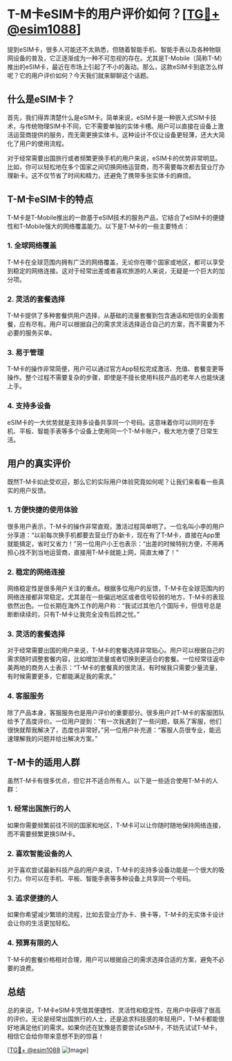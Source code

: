 # T-M卡eSIM卡的用户评价如何？[[TG💪+ @esim1088](https://t.me/s/esim1088)]

提到eSIM卡，很多人可能还不太熟悉，但随着智能手机、智能手表以及各种物联网设备的普及，它正逐渐成为一种不可忽视的存在。尤其是T-Mobile（简称T-M）推出的eSIM卡，最近在市场上引起了不小的轰动。那么，这款eSIM卡到底怎么样呢？它的用户评价如何？今天我们就来聊聊这个话题。

## 什么是eSIM卡？

首先，我们得弄清楚什么是eSIM卡。简单来说，eSIM卡是一种嵌入式SIM卡技术，与传统物理SIM卡不同，它不需要单独的实体卡槽。用户可以直接在设备上激活运营商提供的服务，而无需更换实体卡。这种设计不仅让设备更轻薄，还大大简化了用户的使用流程。

对于经常需要出国旅行或者频繁更换手机的用户来说，eSIM卡的优势非常明显。比如，你可以轻松地在多个国家之间切换网络运营商，而不需要每次都去营业厅办理新卡。这不仅节省了时间和精力，还避免了携带多张实体卡的麻烦。

## T-M卡eSIM卡的特点

T-M卡是T-Mobile推出的一款基于eSIM技术的服务产品，它结合了eSIM卡的便捷性和T-Mobile强大的网络覆盖能力。以下是T-M卡的一些主要特点：

### 1. **全球网络覆盖**
   T-M卡在全球范围内拥有广泛的网络覆盖，无论你在哪个国家或地区，都可以享受到稳定的网络连接。这对于经常出差或者喜欢旅游的人来说，无疑是一个巨大的加分项。

### 2. **灵活的套餐选择**
   T-M卡提供了多种套餐供用户选择，从基础的流量套餐到包含通话和短信的全面套餐，应有尽有。用户可以根据自己的需求灵活选择适合自己的方案，而不需要为不必要的服务买单。

### 3. **易于管理**
   T-M卡的操作非常简便，用户可以通过官方App轻松完成激活、充值、套餐变更等操作。整个过程不需要复杂的步骤，即使是不擅长使用科技产品的老年人也能快速上手。

### 4. **支持多设备**
   eSIM卡的一大优势就是支持多设备共享同一个号码。这意味着你可以同时在手机、平板、智能手表等多个设备上使用同一个T-M卡账户，极大地方便了日常生活。

## 用户的真实评价

既然T-M卡如此受欢迎，那么它的实际用户体验究竟如何呢？让我们来看看一些真实的用户反馈。

### 1. **方便快捷的使用体验**
   很多用户表示，T-M卡的操作非常直观，激活过程简单明了。一位名叫小李的用户分享道：“以前每次换手机都要去营业厅办新卡，现在有了T-M卡，直接在App里就能搞定，省时又省力！”另一位用户小王也表示：“出差的时候特别方便，不用再担心找不到当地运营商，直接用T-M卡就能上网，简直太棒了！”

### 2. **稳定的网络连接**
   网络稳定性是很多用户关注的重点。根据多位用户的反馈，T-M卡在全球范围内的网络连接都非常稳定。尤其是在一些偏远地区或者信号较弱的地方，T-M卡的表现依然出色。一位长期在海外工作的用户称：“我试过其他几个国际卡，但信号总是断断续续的，只有T-M卡让我完全没有后顾之忧。”

### 3. **灵活的套餐选择**
   对于经常需要出国的用户来说，T-M卡的套餐选择非常贴心。用户可以根据自己的需求随时调整套餐内容，比如增加流量或者切换到更适合的套餐。一位经常往返中美两地的商务人士表示：“T-M卡的套餐真的很灵活，有时候我只需要少量流量，有时候需要更多，它都能满足我的需求。”

### 4. **客服服务**
   除了产品本身，客服服务也是用户评价的重要部分。很多用户对T-M卡的客服团队给予了高度评价。一位用户提到：“有一次我遇到了一些问题，联系了客服，他们很快就帮我解决了，态度也非常好。”另一位用户补充道：“客服人员很专业，能迅速理解我的问题并给出解决方案。”

## T-M卡的适用人群

虽然T-M卡有很多优点，但它并不适合所有人。以下是一些适合使用T-M卡的人群：

### 1. **经常出国旅行的人**
   如果你需要频繁前往不同的国家和地区，T-M卡可以让你随时随地保持网络连接，而不需要频繁更换SIM卡。

### 2. **喜欢智能设备的人**
   对于喜欢尝试最新科技产品的用户来说，T-M卡的支持多设备功能是一个很大的吸引力。你可以在手机、平板、智能手表等多种设备上共享同一个号码。

### 3. **追求便捷的人**
   如果你希望减少繁琐的流程，比如去营业厅办卡、换卡等，T-M卡的无实体卡设计会让你的生活更加轻松。

### 4. **预算有限的人**
   T-M卡的套餐价格相对合理，用户可以根据自己的需求选择合适的方案，避免不必要的浪费。

## 总结

总的来说，T-M卡eSIM卡凭借其便捷性、灵活性和稳定性，在用户中获得了很高的评价。无论是经常出国旅行的人士，还是追求科技感的年轻用户，T-M卡都能很好地满足他们的需求。如果你还在犹豫是否要尝试eSIM卡，不妨先试试T-M卡，相信它会给你带来意想不到的惊喜！

[[TG💪+ @esim1088](https://t.me/s/esim1088) ![Image](https://i.postimg.cc/4NQfJmqS/Snipaste-2025-05-13-00-14-12.png)]